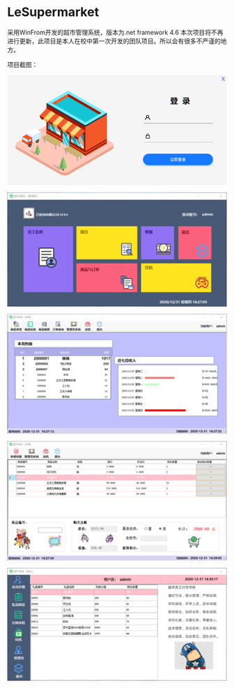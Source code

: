 # LeSupermarket
采用WinFrom开发的超市管理系统，版本为.net framework 4.6
本次项目将不再进行更新，此项目是本人在校中第一次开发的团队项目。所以会有很多不严谨的地方。

项目截图：

![](./img/QQ图片20201231163206.png)

![](./img/QQ图片20201231163214.png)

![](./img/QQ图片20201231163220.png)

![](./img/QQ图片20201231163226.png)

![](./img/QQ图片20201231163230.png)
